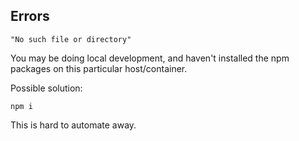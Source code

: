 ## Errors

    "No such file or directory"

You may be doing local development, and haven't installed the npm packages on this particular host/container.

Possible solution:

    npm i

This is hard to automate away.
